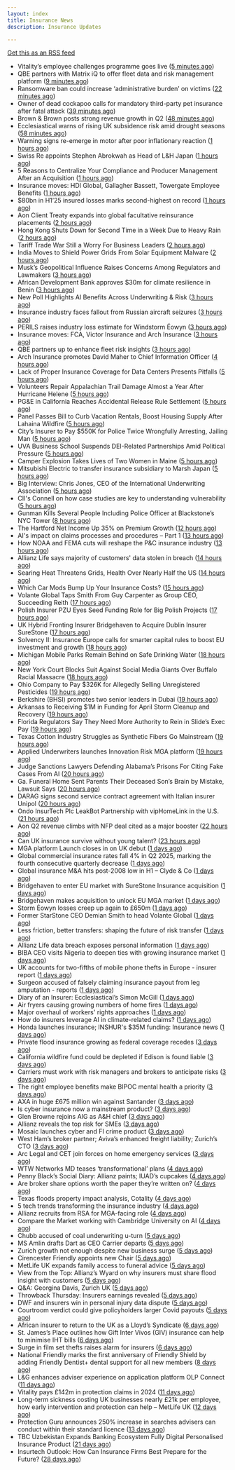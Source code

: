 ```yaml
---
layout: index
title: Insurance News
description: Insurance Updates

---
```


[Get this as an RSS feed](/insurance.rss)

<!-- news_marker starts -->
- Vitality’s employee challenges programme goes live ([5 minutes ago](https://ifamagazine.com/vitalitys-employee-challenges-programme-goes-live/))
- QBE partners with Matrix iQ to offer fleet data and risk management platform ([9 minutes ago](https://www.reinsurancene.ws/qbe-partners-with-matrix-iq-to-offer-fleet-data-and-risk-management-platform/))
- Ransomware ban could increase ‘administrative burden’ on victims ([22 minutes ago](https://www.postonline.co.uk/technology/7958256/ransomware-ban-could-increase-%E2%80%98administrative-burden%E2%80%99-on-victims))
- Owner of dead cockapoo calls for mandatory third-party pet insurance after fatal attack ([39 minutes ago](https://www.insurancebusinessmag.com/uk/news/breaking-news/owner-of-dead-cockapoo-calls-for-mandatory-thirdparty-pet-insurance-after-fatal-attack-544148.aspx))
- Brown & Brown posts strong revenue growth in Q2 ([48 minutes ago](https://www.insurancebusinessmag.com/uk/news/breaking-news/brown-and-brown-posts-strong-revenue-growth-in-q2-544145.aspx))
- Ecclesiastical warns of rising UK subsidence risk amid drought seasons ([58 minutes ago](https://www.insurancebusinessmag.com/uk/news/catastrophe/ecclesiastical-warns-of-rising-uk-subsidence-risk-amid-drought-seasons-544141.aspx))
- Warning signs re-emerge in motor after poor inflationary reaction ([1 hours ago](https://www.postonline.co.uk/news/7958258/warning-signs-re-emerge-in-motor-after-poor-inflationary-reaction))
- Swiss Re appoints Stephen Abrokwah as Head of L&H Japan ([1 hours ago](https://www.reinsurancene.ws/swiss-re-appoints-stephen-abrokwah-as-head-of-lh-japan/))
- 5 Reasons to Centralize Your Compliance and Producer Management After an Acquisition ([1 hours ago](https://www.insurancejournal.com/blogs/agentsync/2025/07/29/831252.htm))
- Insurance moves: HDI Global, Gallagher Bassett, Towergate Employee Benefits ([1 hours ago](https://www.insurancebusinessmag.com/uk/news/breaking-news/insurance-moves-hdi-global-gallagher-bassett-towergate-employee-benefits-544132.aspx))
- $80bn in H1’25 insured losses marks second-highest on record ([1 hours ago](https://www.reinsurancene.ws/80bn-in-h125-insured-losses-marks-second-highest-on-record/))
- Aon Client Treaty expands into global facultative reinsurance placements ([2 hours ago](https://www.reinsurancene.ws/aon-client-treaty-expands-into-global-facultative-reinsurance-placements/))
- Hong Kong Shuts Down for Second Time in a Week Due to Heavy Rain ([2 hours ago](https://www.insurancejournal.com/news/international/2025/07/29/833514.htm))
- Tariff Trade War Still a Worry For Business Leaders ([2 hours ago](https://insurance-edge.net/2025/07/29/tariff-trade-war-still-a-worry-for-business-leaders/))
- India Moves to Shield Power Grids From Solar Equipment Malware ([2 hours ago](https://www.insurancejournal.com/news/international/2025/07/29/833510.htm))
- Musk’s Geopolitical Influence Raises Concerns Among Regulators and Lawmakers ([3 hours ago](https://www.insurancejournal.com/news/international/2025/07/29/833369.htm))
- African Development Bank approves $30m for climate resilience in Benin ([3 hours ago](https://www.reinsurancene.ws/african-development-bank-approves-30m-for-climate-resilience-in-benin/))
- New Poll Highlights AI Benefits Across Underwriting & Risk ([3 hours ago](https://insurance-edge.net/2025/07/29/new-poll-highlights-ai-benefits-across-underwriting-risk/))
- Insurance industry faces fallout from Russian aircraft seizures ([3 hours ago](https://www.insurancebusinessmag.com/uk/news/breaking-news/insurance-industry-faces-fallout-from-russian-aircraft-seizures-544119.aspx))
- PERILS raises industry loss estimate for Windstorm Éowyn ([3 hours ago](https://www.insurancebusinessmag.com/uk/news/catastrophe/perils-raises-industry-loss-estimate-for-windstorm-eowyn-544118.aspx))
- Insurance moves: FCA, Victor Insurance and Arch Insurance ([3 hours ago](https://www.insurancebusinessmag.com/uk/news/breaking-news/insurance-moves-fca-victor-insurance-and-arch-insurance-544116.aspx))
- QBE partners up to enhance fleet risk insights ([3 hours ago](https://www.insurancebusinessmag.com/uk/news/auto-motor/qbe-partners-up-to-enhance-fleet-risk-insights-544115.aspx))
- Arch Insurance promotes David Maher to Chief Information Officer ([4 hours ago](https://www.reinsurancene.ws/arch-insurance-promotes-david-maher-to-chief-information-officer/))
- Lack of Proper Insurance Coverage for Data Centers Presents Pitfalls ([5 hours ago](https://www.insurancejournal.com/news/national/2025/07/29/833438.htm))
- Volunteers Repair Appalachian Trail Damage Almost a Year After Hurricane Helene ([5 hours ago](https://www.insurancejournal.com/news/southeast/2025/07/29/833423.htm))
- PG&E in California Reaches Accidental Release Rule Settlement ([5 hours ago](https://www.insurancejournal.com/news/west/2025/07/29/833456.htm))
- Panel Passes Bill to Curb Vacation Rentals, Boost Housing Supply After Lahaina Wildfire ([5 hours ago](https://www.insurancejournal.com/news/west/2025/07/29/833492.htm))
- City’s Insurer to Pay $550K for Police Twice Wrongfully Arresting, Jailing Man ([5 hours ago](https://www.insurancejournal.com/news/east/2025/07/29/833464.htm))
- UVA Business School Suspends DEI-Related Partnerships Amid Political Pressure ([5 hours ago](https://www.insurancejournal.com/news/east/2025/07/29/833473.htm))
- Camper Explosion Takes Lives of Two Women in Maine ([5 hours ago](https://www.insurancejournal.com/news/east/2025/07/29/833498.htm))
- Mitsubishi Electric to transfer insurance subsidiary to Marsh Japan ([5 hours ago](https://www.reinsurancene.ws/mitsubishi-electric-to-transfer-insurance-subsidiary-to-marsh-japan/))
- Big Interview: Chris Jones, CEO of the International Underwriting Association ([5 hours ago](https://www.postonline.co.uk/lloyd%E2%80%99slondon/7957895/big-interview-chris-jones-ceo-of-the-international-underwriting-association))
- CII's Connell on how case studies are key to understanding vulnerability ([5 hours ago](https://www.postonline.co.uk/regulation/7958016/ciis-connell-on-how-case-studies-are-key-to-understanding-vulnerability))
- Gunman Kills Several People Including Police Officer at Blackstone’s NYC Tower ([8 hours ago](https://www.insurancejournal.com/news/east/2025/07/28/833501.htm))
- The Hartford Net Income Up 35% on Premium Growth ([12 hours ago](https://www.insurancejournal.com/news/national/2025/07/28/833487.htm))
- AI's impact on claims processes and procedures – Part 1 ([13 hours ago](https://www.dig-in.com/news/ais-impact-on-claims-processes-and-procedures-part-1))
- How NOAA and FEMA cuts will reshape the P&C insurance industry ([13 hours ago](https://www.dig-in.com/opinion/how-noaa-and-fema-cuts-will-affect-p-c-insurance))
- Allianz Life says majority of customers' data stolen in breach ([14 hours ago](https://www.dig-in.com/articles/allianz-life-majority-of-customers-data-stolen-in-breach))
- Searing Heat Threatens Grids, Health Over Nearly Half the US ([14 hours ago](https://www.insurancejournal.com/news/southcentral/2025/07/28/833479.htm))
- Which Car Mods Bump Up Your Insurance Costs? ([15 hours ago](https://insurance-edge.net/2025/07/28/which-car-mods-bump-up-your-insurance-costs/))
- Volante Global Taps Smith From Guy Carpenter as Group CEO, Succeeding Reith ([17 hours ago](https://www.insurancejournal.com/news/international/2025/07/28/833454.htm))
- Polish Insurer PZU Eyes Seed Funding Role for Big Polish Projects ([17 hours ago](https://www.insurancejournal.com/news/international/2025/07/28/833448.htm))
- UK Hybrid Fronting Insurer Bridgehaven to Acquire Dublin Insurer SureStone ([17 hours ago](https://www.insurancejournal.com/news/international/2025/07/28/833441.htm))
- Solvency II: Insurance Europe calls for smarter capital rules to boost EU investment and growth ([18 hours ago](https://www.reinsurancene.ws/solvency-ii-insurance-europe-calls-for-smarter-capital-rules-to-boost-eu-investment-and-growth/))
- Michigan Mobile Parks Remain Behind on Safe Drinking Water ([18 hours ago](https://www.insurancejournal.com/news/midwest/2025/07/28/833431.htm))
- New York Court Blocks Suit Against Social Media Giants Over Buffalo Racial Massacre ([18 hours ago](https://www.insurancejournal.com/news/east/2025/07/28/833416.htm))
- Ohio Company to Pay $326K for Allegedly Selling Unregistered Pesticides ([19 hours ago](https://www.insurancejournal.com/news/midwest/2025/07/28/833421.htm))
- Berkshire (BHSI) promotes two senior leaders in Dubai ([19 hours ago](https://www.reinsurancene.ws/berkshire-bhsi-promotes-two-senior-leaders-in-dubai/))
- Arkansas to Receiving $1M in Funding for April Storm Cleanup and Recovery ([19 hours ago](https://www.insurancejournal.com/news/southcentral/2025/07/28/833413.htm))
- Florida Regulators Say They Need More Authority to Rein in Slide’s Exec Pay ([19 hours ago](https://www.insurancejournal.com/news/southeast/2025/07/28/833407.htm))
- Texas Cotton Industry Struggles as Synthetic Fibers Go Mainstream ([19 hours ago](https://www.insurancejournal.com/news/southcentral/2025/07/28/833406.htm))
- Applied Underwriters launches Innovation Risk MGA platform ([19 hours ago](https://www.reinsurancene.ws/applied-underwriters-launches-innovation-risk-mga-platform/))
- Judge Sanctions Lawyers Defending Alabama’s Prisons For Citing Fake Cases From AI ([20 hours ago](https://www.insurancejournal.com/news/southeast/2025/07/28/833402.htm))
- Ga. Funeral Home Sent Parents Their Deceased Son’s Brain by Mistake, Lawsuit Says ([20 hours ago](https://www.insurancejournal.com/news/southeast/2025/07/28/833395.htm))
- DARAG signs second service contract agreement with Italian insurer Unipol ([20 hours ago](https://insurance-edge.net/2025/07/28/darag-signs-second-service-contract-agreement-with-italian-insurer-unipol/))
- Ondo InsurTech Plc LeakBot Partnership with vipHomeLink in the U.S. ([21 hours ago](https://insurance-edge.net/2025/07/28/ondo-insurtech-plc-leakbot-partnership-with-viphomelink-in-the-u-s/))
- Aon Q2 revenue climbs with NFP deal cited as a major booster ([22 hours ago](https://www.insurancebusinessmag.com/uk/news/breaking-news/aon-q2-revenue-climbs-with-nfp-deal-cited-as-a-major-booster-544017.aspx))
- Can UK insurance survive without young talent? ([23 hours ago](https://www.insurancebusinessmag.com/uk/news/breaking-news/can-uk-insurance-survive-without-young-talent-544000.aspx))
- MGA platform Launch closes in on UK debut ([1 days ago](https://www.postonline.co.uk/commercial/7958247/mga-platform-launch-closes-in-on-uk-debut))
- Global commercial insurance rates fall 4% in Q2 2025, marking the fourth consecutive quarterly decrease ([1 days ago](https://insurance-edge.net/2025/07/28/global-commercial-insurance-rates-fall-4-in-q2-2025-marking-the-fourth-consecutive-quarterly-decrease/))
- Global insurance M&A hits post-2008 low in H1 – Clyde & Co ([1 days ago](https://www.insurancebusinessmag.com/uk/news/mergers-acquisitions/global-insurance-manda-hits-post2008-low-in-h1--clyde-and-co-543991.aspx))
- Bridgehaven to enter EU market with SureStone Insurance acquisition ([1 days ago](https://www.insurancebusinessmag.com/uk/news/mergers-acquisitions/bridgehaven-to-enter-eu-market-with-surestone-insurance-acquisition-543981.aspx))
- Bridgehaven makes acquisition to unlock EU MGA market ([1 days ago](https://www.postonline.co.uk/commercial/7958254/bridgehaven-makes-acquisition-to-unlock-eu-mga-market))
- Storm Éowyn losses creep up again to £650m ([1 days ago](https://www.postonline.co.uk/claims/7958253/storm-%C3%A9owyn-losses-creep-up-again-to-%C2%A3650m))
- Former StarStone CEO Demian Smith to head Volante Global ([1 days ago](https://www.insurancebusinessmag.com/uk/news/breaking-news/former-starstone-ceo-demian-smith-to-head-volante-global-543976.aspx))
- Less friction, better transfers: shaping the future of risk transfer ([1 days ago](https://ifamagazine.com/less-friction-better-transfers-shaping-the-future-of-risk-transfer/))
- Allianz Life data breach exposes personal information ([1 days ago](https://www.insurancebusinessmag.com/uk/news/cyber/allianz-life-data-breach-exposes-personal-information-543955.aspx))
- BIBA CEO visits Nigeria to deepen ties with growing insurance market ([1 days ago](https://www.insurancebusinessmag.com/uk/news/breaking-news/biba-ceo-visits-nigeria-to-deepen-ties-with-growing-insurance-market-543954.aspx))
- UK accounts for two-fifths of mobile phone thefts in Europe - insurer report ([1 days ago](https://www.insurancebusinessmag.com/uk/news/breaking-news/uk-accounts-for-twofifths-of-mobile-phone-thefts-in-europe--insurer-report-543953.aspx))
- Surgeon accused of falsely claiming insurance payout from leg amputation - reports ([1 days ago](https://www.insurancebusinessmag.com/uk/news/breaking-news/surgeon-accused-of-falsely-claiming-insurance-payout-from-leg-amputation--reports-543952.aspx))
- Diary of an Insurer: Ecclesiastical’s Simon McGill ([1 days ago](https://www.postonline.co.uk/commercial/7957624/diary-of-an-insurer-ecclesiastical%E2%80%99s-simon-mcgill))
- Air fryers causing growing numbers of home fires ([1 days ago](https://www.postonline.co.uk/claims/7957949/air-fryers-causing-growing-numbers-of-home-fires))
- Major overhaul of workers' rights approaches ([1 days ago](https://www.insurancebusinessmag.com/uk/news/legal-insights/major-overhaul-of-workers-rights-approaches-543555.aspx))
- How do insurers leverage AI in climate-related claims? ([1 days ago](https://www.dig-in.com/news/ai-and-climate-related-claims))
- Honda launches insurance; INSHUR's $35M funding: Insurance news ([1 days ago](https://www.dig-in.com/news/honda-insurance-inshurs-35m-funding-insurance-news))
- Private flood insurance growing as federal coverage recedes ([3 days ago](https://www.dig-in.com/news/private-flood-insurers-take-on-bigger-market-role-fitch))
- California wildfire fund could be depleted if Edison is found liable ([3 days ago](https://www.dig-in.com/news/california-wildfire-fund-could-be-depleted-if-edison-is-found-liable))
- Carriers must work with risk managers and brokers to anticipate risks ([3 days ago](https://www.insurancebusinessmag.com/uk/news/breaking-news/carriers-must-work-with-risk-managers-and-brokers-to-anticipate-risks-543906.aspx))
- The right employee benefits make BIPOC mental health a priority ([3 days ago](https://www.dig-in.com/list/the-right-employee-benefits-make-bipoc-mental-health-a-priority))
- AXA in huge £675 million win against Santander ([3 days ago](https://www.insurancebusinessmag.com/uk/news/legal-insights/axa-in-huge-675-million-win-against-santander-543889.aspx))
- Is cyber insurance now a mainstream product? ([3 days ago](https://www.insurancebusinessmag.com/uk/tv/is-cyber-insurance-now-a-mainstream-product-543838.aspx))
- Glen Browne rejoins AIG as A&H chief ([3 days ago](https://www.insurancebusinessmag.com/uk/news/breaking-news/glen-browne-rejoins-aig-as-aandh-chief-543840.aspx))
- Allianz reveals the top risk for SMEs ([3 days ago](https://www.insurancebusinessmag.com/uk/news/sme/allianz-reveals-the-top-risk-for-smes-543841.aspx))
- Mosaic launches cyber and FI crime product ([3 days ago](https://www.insurancebusinessmag.com/uk/news/cyber/mosaic-launches-cyber-and-fi-crime-product-543844.aspx))
- West Ham’s broker partner; Aviva’s enhanced freight liability; Zurich’s CTO ([3 days ago](https://www.postonline.co.uk/news/7958240/west-hams-broker-partner-avivas-enhanced-freight-liability-zurichs-cto))
- Arc Legal and CET join forces on home emergency services ([3 days ago](https://www.insurancebusinessmag.com/uk/news/property-insurance/arc-legal-and-cet-join-forces-on-home-emergency-services-543842.aspx))
- WTW Networks MD teases ‘transformational’ plans ([4 days ago](https://www.postonline.co.uk/broker/7958211/wtw-networks-md-teases-%E2%80%98transformational%E2%80%99-plans))
- Penny Black’s Social Diary: Allianz paints; IUAD’s cupcakes ([4 days ago](https://www.postonline.co.uk/people/7957979/penny-black%E2%80%99s-social-diary-allianz-paints-iuad%E2%80%99s-cupcakes))
- Are broker share options worth the paper they’re written on? ([4 days ago](https://www.postonline.co.uk/broker/7958214/are-broker-share-options-worth-the-paper-they%E2%80%99re-written-on))
- Texas floods property impact analysis, Cotality ([4 days ago](https://www.dig-in.com/news/texas-floods-property-impact-analysis-cotality))
- 5 tech trends transforming the insurance industry ([4 days ago](https://www.dig-in.com/opinion/5-tech-trends-transforming-the-insurance-industry))
- Allianz recruits from RSA for MGA-facing role ([4 days ago](https://www.postonline.co.uk/commercial/7958219/allianz-recruits-from-rsa-for-mga-facing-role))
- Compare the Market working with Cambridge University on AI ([4 days ago](https://www.postonline.co.uk/technology/7958218/compare-the-market-working-with-cambridge-university-on-ai))
- Chubb accused of coal underwriting u-turn ([5 days ago](https://www.postonline.co.uk/commercial/7958216/chubb-accused-of-coal-underwriting-u-turn))
- MS Amlin drafts Dart as CEO Carrier departs ([5 days ago](https://www.postonline.co.uk/lloyd%E2%80%99slondon/7958217/ms-amlin-drafts-dart-as-ceo-carrier-departs))
- Zurich growth not enough despite new business surge ([5 days ago](https://www.postonline.co.uk/commercial/7958205/zurich-growth-not-enough-despite-new-business-surge))
- Cirencester Friendly appoints new Chair ([5 days ago](https://ifamagazine.com/cirencester-friendly-appoints-new-chair/))
- MetLife UK expands family access to funeral advice ([5 days ago](https://ifamagazine.com/metlife-uk-expands-family-access-to-funeral-advice/))
- View from the Top: Allianz’s Wyard on why insurers must share flood insight with customers ([5 days ago](https://www.postonline.co.uk/personal/7958015/view-from-the-top-allianz%E2%80%99s-wyard-on-why-insurers-must-share-flood-insight-with-customers))
- Q&A: Georgina Davis, Zurich UK ([5 days ago](https://www.postonline.co.uk/broker/7957642/qa-georgina-davis-zurich-uk))
- Throwback Thursday: Insurers earnings revealed ([5 days ago](https://www.postonline.co.uk/people/7956736/throwback-thursday-insurers-earnings-revealed))
- DWF and insurers win in personal injury data dispute ([5 days ago](https://www.postonline.co.uk/news/7958213/dwf-and-insurers-win-in-personal-injury-data-dispute))
- Courtroom verdict could give policyholders larger Covid payouts ([5 days ago](https://www.postonline.co.uk/commercial/7958212/courtroom-verdict-could-give-policyholders-larger-covid-payouts))
- African insurer to return to the UK as a Lloyd’s Syndicate ([6 days ago](https://www.postonline.co.uk/news/7958210/african-insurer-to-return-to-the-uk-as-a-lloyd%E2%80%99s-syndicate))
- St. James’s Place outlines how Gift Inter Vivos (GIV) insurance can help to minimise IHT bills ([6 days ago](https://ifamagazine.com/st-jamess-place-outlines-how-gift-inter-vivos-giv-insurance-can-help-to-minimise-iht-bills/))
- Surge in film set thefts raises alarm for insurers ([6 days ago](https://www.postonline.co.uk/commercial/7957906/surge-in-film-set-thefts-raises-alarm-for-insurers))
- National Friendly marks the first anniversary of Friendly Shield by adding Friendly Dentist+ dental support for all new members ([8 days ago](https://ifamagazine.com/national-friendly-marks-the-first-anniversary-of-friendly-shield-by-adding-friendly-dentist-dental-support-for-all-new-members/))
- L&G enhances adviser experience on application platform OLP Connect ([11 days ago](https://ifamagazine.com/lg-enhances-adviser-experience-on-application-platform-olp-connect/))
- Vitality pays £142m in protection claims in 2024 ([11 days ago](https://ifamagazine.com/vitality-pays-142m-in-protection-claims-in-2024/))
- Long-term sickness costing UK businesses nearly £21k per employee, how early intervention and protection can help – MetLife UK ([12 days ago](https://ifamagazine.com/long-term-sickness-costing-uk-businesses-nearly-21k-per-employee-how-early-intervention-and-protection-can-help-metlife-uk/))
- Protection Guru announces 250% increase in searches advisers can conduct within their standard licence ([13 days ago](https://ifamagazine.com/protection-guru-announces-250-increase-in-searches-advisers-can-conduct-within-their-standard-licence/))
- TBC Uzbekistan Expands Banking Ecosystem Fully Digital Personalised Insurance Product ([21 days ago](https://thefintechtimes.com/tbc-uzbekistan-launches-fully-digital-personalised-insurance-product/))
- Insurtech Outlook: How Can Insurance Firms Best Prepare for the Future? ([28 days ago](https://thefintechtimes.com/insurtech-outlook-how-can-insurance-firms-best-prepare-for-the-future/))

<!-- news_marker ends -->